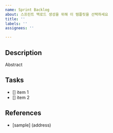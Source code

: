 ```yaml
---
name: Sprint Backlog
about: 스프린트 백로드 생성을 위해 이 템플릿을 선택하세요
title: ''
labels: ''
assignees: ''

---
```


## Description

Abstract

## Tasks

- [] item 1
- [] item 2

## References

- [sample] (address)
